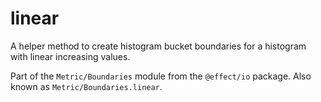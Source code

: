 # linear

A helper method to create histogram bucket boundaries for a histogram
with linear increasing values.

Part of the `Metric/Boundaries` module from the `@effect/io` package. Also known as `Metric/Boundaries.linear`.
